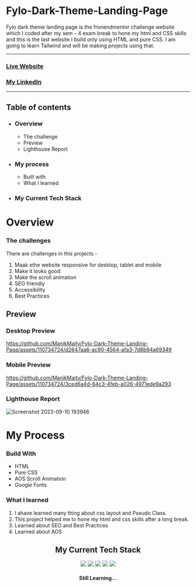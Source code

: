 # Fylo-Dark-Theme-Landing-Page
Fylo dark theme landing page is the fronendmentor challenge website which I coded after my sem - 4 exam break to hone my html and CSS skills and this is the last website I build only using HTML and pure CSS. I am going to learn Tailwind and will be making projects using that.

<hr>

### [Live Website](https://manikmaity.github.io/Fylo-Dark-Theme-Landing-Page/)
### [My LinkedIn](https://www.linkedin.com/in/manikmaity/)
<hr>

## Table of contents

- ### Overview
  - The challenge
  - Preview
  - Lighthouse Report

- ### My process
  - Built with
  - What I learned
- ### My Current Tech Stack

# Overview

### The challenges
There are challenges in this projects -
  1. Maak ethe website responsive for desktop, tablet and mobile
  2. Make it looks good
  3. Make the scroll animation
  4. SEO friendly
  5. Accessibility
  6. Best Practices

## Preview
### Desktop Preview



https://github.com/ManikMaity/Fylo-Dark-Theme-Landing-Page/assets/110734724/d2647aa6-ac90-4564-afa3-7d8b94a69349




### Mobile Preview



https://github.com/ManikMaity/Fylo-Dark-Theme-Landing-Page/assets/110734724/3ced6a4d-64c3-4feb-a026-4971ede9a293

### Lighthouse Report
![Screenshot 2023-09-10 193946](https://github.com/ManikMaity/Fylo-Dark-Theme-Landing-Page/assets/110734724/6de7900d-79f3-4085-bd43-a53d32e514d6)

# My Process
### Build With
 - HTML
 - Pure CSS
 - AOS Scroll Animation
 - Google Fonts


### What I learned
 
  1. I ahave learned many thing about css layout and Pseudo Class.
  2. This project helped me to hone my html and css skills after a long break.
  3. Learned about SEO and Best Practices
  4. Learned about AOS

<h2 align="center">My Current Tech Stack</h2>
<p align="center">
 <img src="https://img.shields.io/badge/HTML5-E34F26?style=for-the-badge&logo=html5&logoColor=white" />
  <img src="https://img.shields.io/badge/CSS3-1572B6?style=for-the-badge&logo=css3&logoColor=white" />
  <img src="https://img.shields.io/badge/Bootstrap-563D7C?style=for-the-badge&logo=bootstrap&logoColor=white" />
  <img src="https://img.shields.io/badge/C-00599C?style=for-the-badge&logo=c&logoColor=white" />
  <img src="https://img.shields.io/badge/Figma-F24E1E?style=for-the-badge&logo=figma&logoColor=white" />
 </p>

<h4 align="center">Still Learning...</h4>
